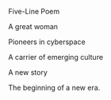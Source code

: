 Five-Line Poem

A great woman

Pioneers in cyberspace

A carrier of emerging culture

A new story

The beginning of a new era.

<!-- Add in missing images/youtube link and delete this line --!>
